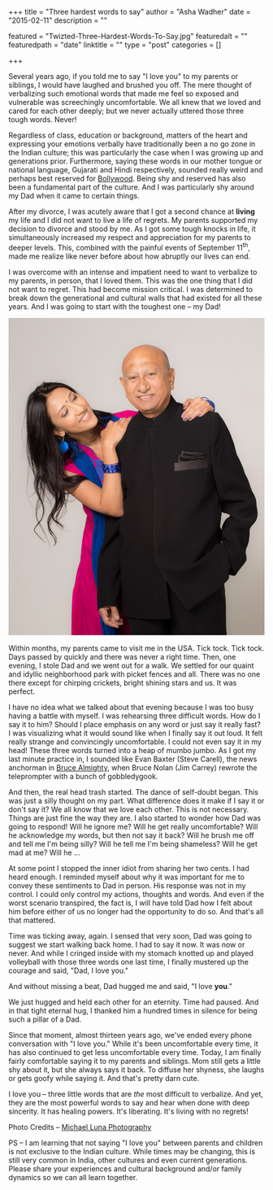 +++
title = "Three hardest words to say"
author = "Asha Wadher"
date = "2015-02-11"
description = ""

featured = "Twizted-Three-Hardest-Words-To-Say.jpg"
featuredalt = ""
featuredpath = "date"
linktitle = ""
type = "post"
categories = []

+++

Several years ago, if you told me to say "I love you" to my parents or siblings, I would have laughed and brushed you off. The mere thought of verbalizing such emotional words that made me feel so exposed and vulnerable <!--more--> was screechingly uncomfortable. We all knew that we loved and cared for each other deeply; but we never actually uttered those three tough words. Never!

Regardless of class, education or background, matters of the heart and expressing your emotions verbally have traditionally been a no go zone in the Indian culture; this was particularly the case when I was growing up and generations prior. Furthermore, saying these words in our mother tongue or national language, Gujarati and Hindi respectively, sounded really weird and perhaps best reserved for <a href="https://www.youtube.com/watch?v=2R88Gxq1NE8" target="_blank">Bollywood</a>. Being shy and reserved has also been a fundamental part of the culture. And I was particularly shy around my Dad when it came to certain things.

After my divorce, I was acutely aware that I got a second chance at **living** my life and I did not want to live a life of regrets. My parents supported my decision to divorce and stood by me. As I got some tough knocks in life, it simultaneously increased my respect and appreciation for my parents to deeper levels. This, combined with the painful events of September 11<sup>th</sup>, made me realize like never before about how abruptly our lives can end.

I was overcome with an intense and impatient need to want to verbalize to my parents, in person, that I loved them. This was the one thing that I did not want to regret. This had become mission critical. I was determined to break down the generational and cultural walls that had existed for all these years. And I was going to start with the toughest one – my Dad!

![I love you_Asha_Wadher](/img/twiztedmyrtle/blog/MLP_8808.jpg)

Within months, my parents came to visit me in the USA. Tick tock. Tick tock. Days passed by quickly and there was never a right time. Then, one evening, I stole Dad and we went out for a walk. We settled for our quaint and idyllic neighborhood park with picket fences and all. There was no one there except for chirping crickets, bright shining stars and us. It was perfect.

I have no idea what we talked about that evening because I was too busy having a battle with myself. I was rehearsing three difficult words. How do I say it to him? Should I place emphasis on any word or just say it really fast? I was visualizing what it would sound like when I finally say it out loud. It felt really strange and convincingly uncomfortable. I could not even say it in my head! These three words turned into a heap of mumbo jumbo. As I got my last minute practice in, I sounded like Evan Baxter (Steve Carell), the news anchorman in <a href="https://www.youtube.com/watch?v=iplfWUtKMzI" target="_blank">Bruce Almighty</a>, when Bruce Nolan (Jim Carrey) rewrote the teleprompter with a bunch of gobbledygook.

And then, the real head trash started. The dance of self-doubt began. This was just a silly thought on my part. What difference does it make if I say it or don't say it? We all know that we love each other. This is not necessary. Things are just fine the way they are. I also started to wonder how Dad was going to respond! Will he ignore me? Will he get really uncomfortable? Will he acknowledge my words, but then not say it back? Will he brush me off and tell me I'm being silly? Will he tell me I'm being shameless? Will he get mad at me? Will he ...


At some point I stopped the inner idiot from sharing her two cents. I had heard enough. I reminded myself about why it was important for me to convey these sentiments to Dad in person. His response was not in my control. I could only control my actions, thoughts and words. And even if the worst scenario transpired, the fact is, I will have told Dad how I felt about him before either of us no longer had the opportunity to do so. And that's all that mattered.

Time was ticking away, again. I sensed that very soon, Dad was going to suggest we start walking back home. I had to say it now. It was now or never. And while I cringed inside with my stomach knotted up and played volleyball with those three words one last time, I finally mustered up the courage and said, "Dad, I love you."

And without missing a beat, Dad hugged me and said, "I love **you**."

We just hugged and held each other for an eternity. Time had paused. And in that tight eternal hug, I thanked him a hundred times in silence for being such a pillar of a Dad.

Since that moment, almost thirteen years ago, we've ended every phone conversation with "I love you." While it's been uncomfortable every time, it has also continued to get less uncomfortable every time. Today, I am finally fairly comfortable saying it to my parents and siblings. Mom still gets a little shy about it, but she always says it back. To diffuse her shyness, she laughs or gets goofy while saying it. And that's pretty darn cute.

I love you – three little words that are *the* most difficult to verbalize. And yet, they are the most powerful words to say and hear when done with deep sincerity. It has healing powers. It's liberating. It's living with no regrets!



Photo Credits – <a href="http://mlpscottsdale.com/" target="_blank">Michael Luna Photography</a>

PS – I am learning that not saying "I love you" between parents and children is not exclusive to the Indian culture. While times may be changing, this is still very common in India, other cultures and even current generations. Please share your experiences and cultural background and/or family dynamics so we can all learn together.
